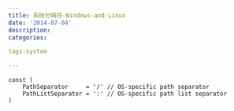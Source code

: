 ```yaml
---
title: 系统分隔符-Windows-and-Linux
date: '2014-07-04'
description:
categories:

tags:system

---
```


	const (
	    PathSeparator     = '/' // OS-specific path separator
	    PathListSeparator = ':' // OS-specific path list separator
	)

